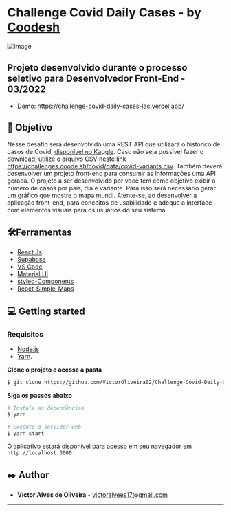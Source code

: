 # Challenge Covid Daily Cases - by [Coodesh](https://coodesh.com/)
![image](https://user-images.githubusercontent.com/64699971/160520737-ec3cc9f0-b5f9-40ea-ab78-6d906ac4b042.png)
## Projeto desenvolvido durante o processo seletivo para Desenvolvedor Front-End - 03/2022
* Demo: https://challenge-covid-daily-cases-lac.vercel.app/

## 🚀 Objetivo

Nesse desafio será desenvolvido uma REST API que utilizará o histórico de casos de Covid, [disponível no Kaggle](https://www.kaggle.com/yamqwe/omicron-covid19-variant-daily-cases). Caso não seja possível fazer o download, utilize o arquivo CSV neste link https://challenges.coode.sh/covid/data/covid-variants.csv.
Também deverá desenvolver um projeto front-end para consumir as informações uma API gerada.
O projeto a ser desenvolvido por você tem como objetivo exibir o número de casos por país, dia e variante. Para isso será necessário gerar um gráfico que mostre o mapa mundi. Atente-se, ao desenvolver a aplicação front-end, para conceitos de usabilidade e adeque a interface com elementos visuais para os usuários do seu sistema.


## 🛠️Ferramentas

* [React Js](https://pt-br.reactjs.org/)
* [Supabase](https://supabase.com/)
* [VS Code](https://code.visualstudio.com/)
* [Material UI](https://mui.com/)
* [styled-Components](https://styled-components.com/)
* [React-Simple-Maps](https://www.react-simple-maps.io/)

## 💻 Getting started

### Requisitos

- [Node.js](https://nodejs.org/en/download/)
- [Yarn](https://yarnpkg.com/).

**Clone o projeto e acesse a pasta**

```bash
$ git clone https://github.com/VictorOliveira02/Challenge-Covid-Daily-Cases.git && cd Challenge-Covid-Daily-Cases
```

**Siga os passos abaixo**

```bash
# Instale as dependências
$ yarn

# Execute o servidor web
$ yarn start
```

O aplicativo estará disponível para acesso em seu navegador em `http://localhost:3000`

## ✒️ Author
* **Victor Alves de Oliveira** - victoralvees17@gmail.com

---

